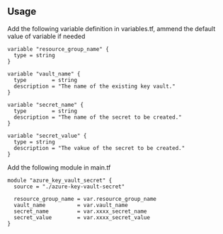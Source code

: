 ## Usage

Add the following variable definition in variables.tf, ammend the default value of variable if needed

```
variable "resource_group_name" {
  type = string
}

variable "vault_name" {
  type        = string
  description = "The name of the existing key vault."
}

variable "secret_name" {
  type        = string
  description = "The name of the secret to be created."
}

variable "secret_value" {
  type = string
  description = "The vakue of the secret to be created."
}

```

Add the following module in main.tf

```
module "azure_key_vault_secret" {
  source = "./azure-key-vault-secret"

  resource_group_name = var.resource_group_name
  vault_name          = var.vault_name
  secret_name         = var.xxxx_secret_name
  secret_value        = var.xxxx_secret_value
}
```

